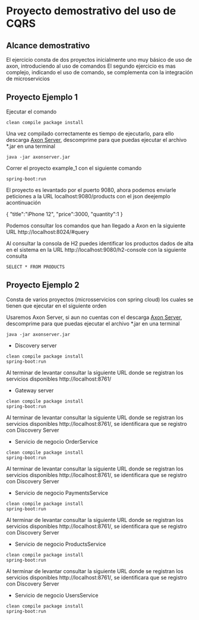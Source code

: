 Proyecto demostrativo del uso de CQRS
=====================================

## Alcance demostrativo
El ejercicio consta de dos proyectos inicialmente uno muy básico de uso de axon, introduciendo al uso de comandos
El segundo ejercicio es mas complejo, indicando el uso de comando, se complementa con la integración de microservicios

## Proyecto Ejemplo 1

Ejecutar el comando

```
clean compile package install
```


Una vez compilado correctamente es tiempo de ejecutarlo, para ello descarga  [Axon Server](https://developer.axoniq.io/download#), descomprime para que puedas ejecutar el archivo *.jar en una terminal

```
java -jar axonserver.jar
```


Correr el proyecto example_1 con el siguiente comando 

```
spring-boot:run
```

El proyecto es levantado por el puerto 9080, ahora podemos enviarle peticiones a la URL localhost:9080/products con el json deejemplo acontinuación

{
    "title":"iPhone 12",
    "price":3000,
    "quantity":1
}

Podemos consultar los comandos que han llegado a Axon en la siguiente URL http://localhost:8024/#query

Al consultar la consola de H2 puedes identificar los productos dados de alta en el sistema en la URL http://localhost:9080/h2-console con la siguiente consulta

```
SELECT * FROM PRODUCTS 
```

## Proyecto Ejemplo 2


Consta de varios proyectos (microsservicios con spring cloud) los cuales se tienen que ejecutar en el siguiente orden


Usaremos Axon Server, si aun no cuentas con el descarga  [Axon Server](https://developer.axoniq.io/download#), descomprime para que puedas ejecutar el archivo *.jar en una terminal

```
java -jar axonserver.jar
```



* Discovery server 

```
clean compile package install
spring-boot:run
```

Al terminar de levantar consultar la siguiente URL donde se registran los servicios disponibles http://localhost:8761/

* Gateway server

```
clean compile package install
spring-boot:run
```

Al terminar de levantar consultar la siguiente URL donde se registran los servicios disponibles http://localhost:8761/, se identificara que se registro con Discovery Server

* Servicio de negocio OrderService

```
clean compile package install
spring-boot:run
```

Al terminar de levantar consultar la siguiente URL donde se registran los servicios disponibles http://localhost:8761/, se identificara que se registro con Discovery Server


* Servicio de negocio PaymentsService

```
clean compile package install
spring-boot:run
```

Al terminar de levantar consultar la siguiente URL donde se registran los servicios disponibles http://localhost:8761/, se identificara que se registro con Discovery Server


* Servicio de negocio ProductsService

```
clean compile package install
spring-boot:run
```

Al terminar de levantar consultar la siguiente URL donde se registran los servicios disponibles http://localhost:8761/, se identificara que se registro con Discovery Server

* Servicio de negocio UsersService

```
clean compile package install
spring-boot:run
```



